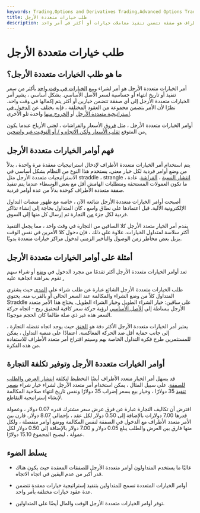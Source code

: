 ```yaml
---
keywords: Trading,Options and Derivatives Trading,Advanced Options Trading Concepts,Options and Derivatives,Advanced Concepts
title: طلب خيارات متعددة الأرجل
description: أمر الخيارات متعدد الأطراف هو صفقة تتضمن تنفيذ معاملات خيارات أو أكثر في أمر واحد.
---
```


# طلب خيارات متعددة الأرجل
## ما هو طلب الخيارات متعددة الأرجل؟

أمر الخيارات متعددة الأرجل هو أمر لشراء وبيع [الخيارات في وقت واحد](/option) بأكثر من سعر تنفيذ أو تاريخ انتهاء أو حساسية لسعر الأصل الأساسي. بشكل أساسي ، يشير أمر الخيارات متعددة الأرجل إلى أي صفقة تتضمن خيارين أو أكثر يتم إكمالها في وقت واحد. نظرًا لأن الأمر يتضمن مجموعة من العقود المختلفة ، فإنه يختلف عن [الدخول في استراتيجية متعددة الأرجل](/legging-in) أو [الخروج منها](/leg-out) واحدة تلو الأخرى.

أوامر الخيارات متعددة الأرجل ، مثل [فروق](/spreadoption) الأسعار والفراشات ، لجني الأرباح عندما يكون من المتوقع [تقلب الأسعار ولكن الاتجاه و / أو التوقيت غير واضحين.](/volatility)

## فهم أوامر الخيارات متعددة الأرجل

يتم استخدام أمر الخيارات متعددة الأطراف لإدخال استراتيجيات معقدة مرة واحدة ، بدلاً من وضع أوامر فردية لكل خيار معني. يستخدم هذا النوع من النظام بشكل أساسي في الاستراتيجيات متعددة الأرجل مثل straddle ، strangle ، [انتشار النسبة](/ratiospread) ، [الفراشة](/butterflyspread). عادة ما تكون العمولات المستحقة ومتطلبات الهامش أقل مع بعض الوسطاء عندما يتم تنفيذ صفقة متعددة الأطراف كوحدة بدلاً من عدة أوامر فردية.

أصبحت أوامر الخيارات متعددة الأرجل شائعة الآن ، خاصة مع ظهور منصات التداول الإلكترونية الآلية. قبل اعتمادها على نطاق واسع ، كان المتداول بحاجة إلى إنشاء تذاكر فردية لكل جزء [من](/leg) التجارة ثم إرسال كل منها إلى السوق.

يقدم أمر الخيار متعدد الأرجل كلا الساقين من التجارة في وقت واحد ، مما يجعل التنفيذ أكثر سلاسة لمتداول الخيارات. علاوة على ذلك ، فإن دخول كلا الأمرين في نفس الوقت يزيل بعض مخاطر زمن الوصول والتأخير الزمني لدخول مراكز خيارات متعددة يدويًا.

## أمثلة على أوامر الخيارات متعددة الأرجل

تعد أوامر الخيارات متعددة الأرجل أكثر تقدمًا من مجرد الدخول في [وضع](/putoption) أو شراء سهم تقوم بمراهنة اتجاهية عليه [.](/calloption)

طلب الخيارات متعددة الأرجل الشائع عبارة عن طلب شراء على [المدى](/straddle) حيث يشتري المتداول كلاً من وضع الشراء والمكالمة عند السعر الحالي أو بالقرب منه. يحتوي Straddle على ساقين: خيار الشراء الطويل وخيار الشراء الطويل. يحتاج هذا الأمر متعدد الأرجل ببساطة إلى [الأصل الأساسي](/underlying-asset) لرؤية حركة سعر كافية لتحقيق ربح - اتجاه حركة السعر هذه غير ذي صلة طالما كان الحجم موجودًا.

يعتبر أمر الخيارات متعددة الأرجل الأكثر دقة هو [الخنق](/strangle) حيث يوجد اتجاه تفضله التجارة ، إلى جانب حماية أقل ضد الحركة المعاكسة. اعتمادًا على منصة التداول ، يمكن للمستثمرين طرح فكرة التداول الخاصة بهم وسيتم اقتراح أمر متعدد الأطراف للاستفادة من هذه الفكرة.

## أوامر الخيارات متعددة الأرجل وتوفير تكلفة التجارة

قد يسهل أمر الخيار متعدد الأطراف أيضًا التخطيط لتكلفة [انتشار العرض والطلب للصفقة](/bid-askspread). على سبيل المثال ، يمكن استخدام أمر متعدد الأرجل لشراء خيار شراء [بسعر تنفيذ](/strikeprice) 35 دولارًا ، وخيار بيع بسعر إضراب 35 دولارًا ونفس تاريخ انتهاء صلاحية المكالمة لإنشاء إستراتيجية التقاطع.

افترض أن تكاليف التجارة عبارة عن فرق عرض سعر مشترك قدره 0.07 دولار ، وعمولة قدرها 7.00 دولارات بالإضافة إلى 0.50 دولار لكل عقد ، بإجمالي 8.07 دولار. قارن بين الأمر متعدد الأطراف مع الدخول في الصفقة لنفس المكالمة ووضع أوامر منفصلة ، ولكل منها فارق بين العرض والطلب يبلغ 0.05 دولار و 7.00 دولار بالإضافة إلى 0.50 دولار لكل عمولة ، ليصبح المجموع 15.10 دولارًا.

## يسلط الضوء

- غالبًا ما يستخدم المتداولون أوامر متعددة الأرجل للصفقات المعقدة حيث يكون هناك قدر أكبر من عدم اليقين في اتجاه الاتجاه.

- أوامر الخيارات المتعددة تسمح للمتداولين بتنفيذ إستراتيجية خيارات معقدة تتضمن عدة عقود خيارات مختلفة بأمر واحد.

- توفر أوامر الخيارات متعددة الأرجل الوقت والمال أيضًا على المتداولين.

